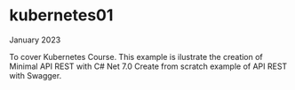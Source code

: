 # kubernetes01
January 2023

To cover Kubernetes Course. This example is ilustrate the creation of Minimal API REST with C# Net 7.0
Create from scratch example of API REST with Swagger.
